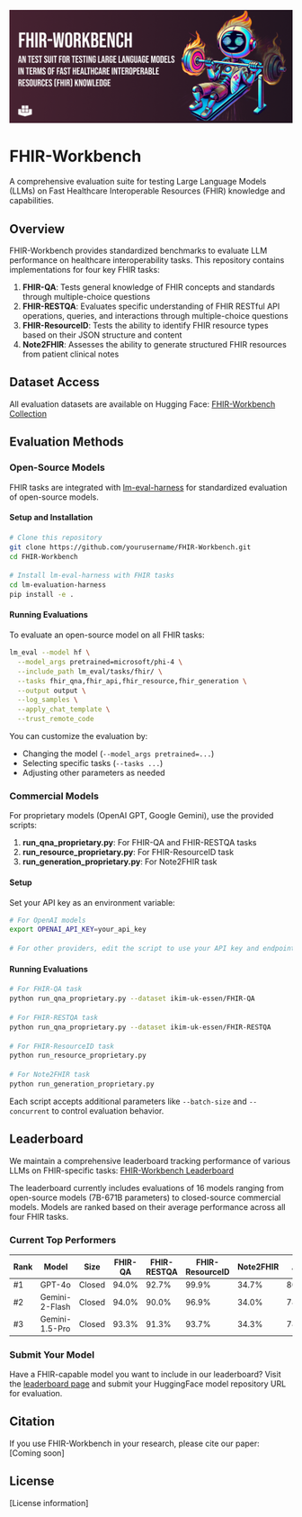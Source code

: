 ![FHIR-Workbench Github Banner](./images/FHIR-WORKBENCH-1.png)

# FHIR-Workbench

A comprehensive evaluation suite for testing Large Language Models (LLMs) on Fast Healthcare Interoperable Resources (FHIR) knowledge and capabilities.

## Overview

FHIR-Workbench provides standardized benchmarks to evaluate LLM performance on healthcare interoperability tasks. This repository contains implementations for four key FHIR tasks:

1. **FHIR-QA**: Tests general knowledge of FHIR concepts and standards through multiple-choice questions
2. **FHIR-RESTQA**: Evaluates specific understanding of FHIR RESTful API operations, queries, and interactions through multiple-choice questions
3. **FHIR-ResourceID**: Tests the ability to identify FHIR resource types based on their JSON structure and content
4. **Note2FHIR**: Assesses the ability to generate structured FHIR resources from patient clinical notes

## Dataset Access

All evaluation datasets are available on Hugging Face:
[FHIR-Workbench Collection](https://huggingface.co/collections/ikim-uk-essen/fhir-workbench-67daa05d2e7d1f15f6c0b145)

## Evaluation Methods

### Open-Source Models

FHIR tasks are integrated with [lm-eval-harness](https://github.com/EleutherAI/lm-evaluation-harness) for standardized evaluation of open-source models.

#### Setup and Installation

```bash
# Clone this repository
git clone https://github.com/yourusername/FHIR-Workbench.git
cd FHIR-Workbench

# Install lm-eval-harness with FHIR tasks
cd lm-evaluation-harness
pip install -e .
```

#### Running Evaluations

To evaluate an open-source model on all FHIR tasks:

```bash
lm_eval --model hf \
  --model_args pretrained=microsoft/phi-4 \
  --include_path lm_eval/tasks/fhir/ \
  --tasks fhir_qna,fhir_api,fhir_resource,fhir_generation \
  --output output \
  --log_samples \
  --apply_chat_template \
  --trust_remote_code
```

You can customize the evaluation by:
- Changing the model (`--model_args pretrained=...`)
- Selecting specific tasks (`--tasks ...`)
- Adjusting other parameters as needed

### Commercial Models

For proprietary models (OpenAI GPT, Google Gemini), use the provided scripts:

1. **run_qna_proprietary.py**: For FHIR-QA and FHIR-RESTQA tasks
2. **run_resource_proprietary.py**: For FHIR-ResourceID task
3. **run_generation_proprietary.py**: For Note2FHIR task

#### Setup

Set your API key as an environment variable:
```bash
# For OpenAI models
export OPENAI_API_KEY=your_api_key

# For other providers, edit the script to use your API key and endpoint
```

#### Running Evaluations

```bash
# For FHIR-QA task
python run_qna_proprietary.py --dataset ikim-uk-essen/FHIR-QA

# For FHIR-RESTQA task
python run_qna_proprietary.py --dataset ikim-uk-essen/FHIR-RESTQA

# For FHIR-ResourceID task
python run_resource_proprietary.py

# For Note2FHIR task
python run_generation_proprietary.py
```

Each script accepts additional parameters like `--batch-size` and `--concurrent` to control evaluation behavior.

## Leaderboard

We maintain a comprehensive leaderboard tracking performance of various LLMs on FHIR-specific tasks:
[FHIR-Workbench Leaderboard](https://ahmedidr.github.io/fhir-workbench/)

The leaderboard currently includes evaluations of 16 models ranging from open-source models (7B-671B parameters) to closed-source commercial models. Models are ranked based on their average performance across all four FHIR tasks.

### Current Top Performers

| Rank | Model          | Size   | FHIR-QA | FHIR-RESTQA | FHIR-ResourceID | Note2FHIR | Avg   |
|------|----------------|--------|---------|-------------|-----------------|-----------|-------|
| #1   | GPT-4o         | Closed | 94.0%   | 92.7%       | 99.9%           | 34.7%     | 80.3% |
| #2   | Gemini-2-Flash | Closed | 94.0%   | 90.0%       | 96.9%           | 34.0%     | 78.7% |
| #3   | Gemini-1.5-Pro | Closed | 93.3%   | 91.3%       | 93.7%           | 34.3%     | 78.2% |

### Submit Your Model

Have a FHIR-capable model you want to include in our leaderboard? Visit the [leaderboard page](https://ahmedidr.github.io/fhir-workbench/) and submit your HuggingFace model repository URL for evaluation.

## Citation

If you use FHIR-Workbench in your research, please cite our paper:
[Coming soon]

## License

[License information]

